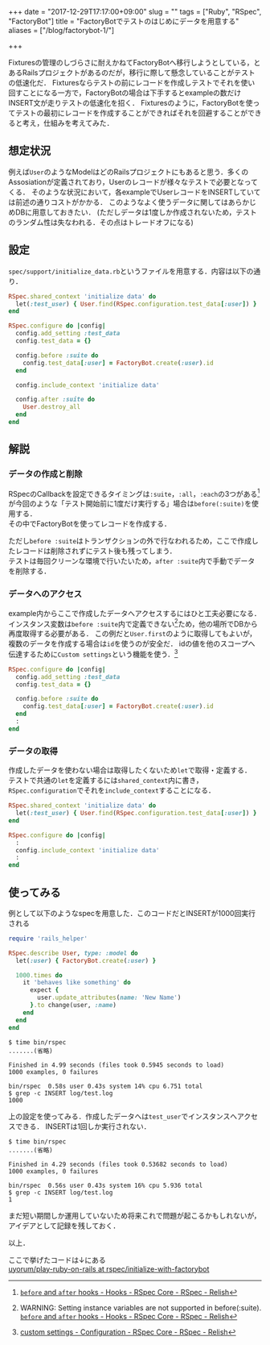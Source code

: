 +++
date = "2017-12-29T17:17:00+09:00"
slug = ""
tags = ["Ruby", "RSpec", "FactoryBot"]
title = "FactoryBotでテストのはじめにデータを用意する"
aliases = ["/blog/factorybot-1/"]

+++

Fixturesの管理のしづらさに耐えかねてFactoryBotへ移行しようとしている，とあるRailsプロジェクトがあるのだが，移行に際して懸念していることがテストの低速化だ．
Fixturesならテストの前にレコードを作成しテストでそれを使い回すことになる一方で，FactoryBotの場合は下手するとexampleの数だけINSERT文が走りテストの低速化を招く．
Fixturesのように，FactoryBotを使ってテストの最初にレコードを作成することができればそれを回避することができると考え，仕組みを考えてみた．

<!--more-->

## 想定状況
例えば`User`のようなModelはどのRailsプロジェクトにもあると思う．多くのAssosiationが定義されており，Userのレコードが様々なテストで必要となってくる．
そのような状況において，各exampleでUserレコードをINSERTしていては前述の通りコストがかかる．
このようなよく使うデータに関してはあらかじめDBに用意しておきたい．
(ただしデータは1度しか作成されないため，テストのランダム性は失なわれる．その点はトレードオフになる)

## 設定
`spec/support/initialize_data.rb`というファイルを用意する．内容は以下の通り．

``` ruby
RSpec.shared_context 'initialize data' do
  let(:test_user) { User.find(RSpec.configuration.test_data[:user]) }
end

RSpec.configure do |config|
  config.add_setting :test_data
  config.test_data = {}

  config.before :suite do
    config.test_data[:user] = FactoryBot.create(:user).id
  end

  config.include_context 'initialize data'

  config.after :suite do
    User.destroy_all
  end
end
```

## 解説
### データの作成と削除
RSpecのCallbackを設定できるタイミングは`:suite`，`:all`，`:each`の3つがある[^1]が今回のような「テスト開始前に1度だけ実行する」場合は`before(:suite)`を使用する．  
その中でFactoryBotを使ってレコードを作成する．

ただし`before :suite`はトランザクションの外で行なわれるため，ここで作成したレコードは削除されずにテスト後も残ってしまう．  
テストは毎回クリーンな環境で行いたいため，`after :suite`内で手動でデータを削除する．

### データへのアクセス
example内からここで作成したデータへアクセスするにはひと工夫必要になる．
インスタンス変数は`before :suite`内で定義できない[^2]ため，他の場所でDBから再度取得する必要がある．
この例だと`User.first`のように取得してもよいが，複数のデータを作成する場合は`id`を使うのが安全だ．
idの値を他のスコープへ伝達するために`Custom settings`という機能を使う．[^3]

``` ruby
RSpec.configure do |config|
  config.add_setting :test_data
  config.test_data = {}

  config.before :suite do
    config.test_data[:user] = FactoryBot.create(:user).id
  end
  :
end
```

### データの取得
作成したデータを使わない場合は取得したくないため`let`で取得・定義する．  
テストで共通の`let`を定義するには`shared_context`内に書き，`RSpec.configuration`でそれを`include_context`することになる．

``` ruby
RSpec.shared_context 'initialize data' do
  let(:test_user) { User.find(RSpec.configuration.test_data[:user]) }
end

RSpec.configure do |config|
  :
  config.include_context 'initialize data'
  :
end
```

## 使ってみる
例として以下のようなspecを用意した．このコードだとINSERTが1000回実行される

``` ruby
require 'rails_helper'

RSpec.describe User, type: :model do
  let(:user) { FactoryBot.create(:user) }

  1000.times do
    it 'behaves like something' do
      expect {
        user.update_attributes(name: 'New Name')
      }.to change(user, :name)
    end
  end
end
```

``` shell
$ time bin/rspec
.......(省略)

Finished in 4.99 seconds (files took 0.5945 seconds to load)
1000 examples, 0 failures

bin/rspec  0.58s user 0.43s system 14% cpu 6.751 total
$ grep -c INSERT log/test.log
1000
```

上の設定を使ってみる．作成したデータへは`test_user`でインスタンスへアクセスできる．
INSERTは1回しか実行されない．

``` shell
$ time bin/rspec
.......(省略)

Finished in 4.29 seconds (files took 0.53682 seconds to load)
1000 examples, 0 failures

bin/rspec  0.56s user 0.43s system 16% cpu 5.936 total
$ grep -c INSERT log/test.log
1
```

まだ短い期間しか運用していないため将来これで問題が起こるかもしれないが，アイデアとして記録を残しておく．

以上．

ここで挙げたコードは↓にある  
[uyorum/play-ruby-on-rails at rspec/initialize-with-factorybot](https://github.com/uyorum/play-ruby-on-rails/tree/rspec/initialize-with-factorybot)

[^1]: [`before` and `after` hooks - Hooks - RSpec Core - RSpec - Relish](https://relishapp.com/rspec/rspec-core/v/3-7/docs/hooks/before-and-after-hooks)
[^2]: WARNING: Setting instance variables are not supported in before(:suite). [`before` and `after` hooks - Hooks - RSpec Core - RSpec - Relish](https://relishapp.com/rspec/rspec-core/v/3-7/docs/hooks/before-and-after-hooks)
[^3]: [custom settings - Configuration - RSpec Core - RSpec - Relish](https://relishapp.com/rspec/rspec-core/v/3-7/docs/configuration/custom-settings)
